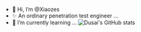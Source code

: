 - 👋 Hi, I’m @Xiaozes
- ✨ An ordinary penetration test engineer  ...
- 🌱 I’m currently learning ...
![Dusai's GitHub stats](https://github-readme-stats.vercel.app/api?username=stacklens)
<!---
Xiaozes/Xiaozes is a ✨ special ✨ repository because its `README.md` (this file) appears on your GitHub profile.
You can click the Preview link to take a look at your changes.
--->
